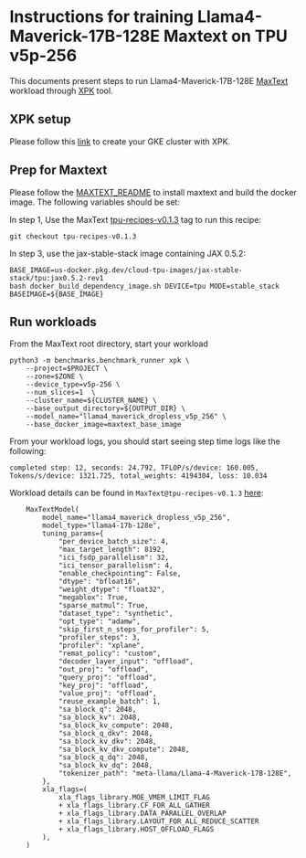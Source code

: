# Instructions for training Llama4-Maverick-17B-128E Maxtext on TPU v5p-256

This documents present steps to run Llama4-Maverick-17B-128E [MaxText](https://github.com/google/maxtext) workload through [XPK](https://github.com/google/xpk/blob/main/README.md) tool.

## XPK setup

Please follow this [link](https://github.com/gclouduniverse/reproducibility/tree/main/Training/TPU-v5p/XPK_README.md) to create your GKE cluster with XPK.

## Prep for Maxtext

Please follow the [MAXTEXT_README](https://github.com/AI-Hypercomputer/tpu-recipes/blob/main/training/trillium/MAXTEXT_README.md) to install maxtext and build the docker image. The following variables should be set:

In step 1, Use the MaxText [tpu-recipes-v0.1.3](https://github.com/AI-Hypercomputer/maxtext/releases/tag/tpu-recipes-v0.1.3) tag to run this recipe:
```
git checkout tpu-recipes-v0.1.3
```

In step 3, use the jax-stable-stack image containing JAX 0.5.2:
```
BASE_IMAGE=us-docker.pkg.dev/cloud-tpu-images/jax-stable-stack/tpu:jax0.5.2-rev1
bash docker_build_dependency_image.sh DEVICE=tpu MODE=stable_stack BASEIMAGE=${BASE_IMAGE}
```

## Run workloads

From the MaxText root directory, start your workload

```
python3 -m benchmarks.benchmark_runner xpk \
    --project=$PROJECT \
    --zone=$ZONE \
    --device_type=v5p-256 \
    --num_slices=1  \
    --cluster_name=${CLUSTER_NAME} \
    --base_output_directory=${OUTPUT_DIR} \
    --model_name="llama4_maverick_dropless_v5p_256" \
    --base_docker_image=maxtext_base_image
```

From your workload logs, you should start seeing step time logs like the following:

```
completed step: 12, seconds: 24.792, TFLOP/s/device: 160.005, Tokens/s/device: 1321.725, total_weights: 4194304, loss: 10.034
```

Workload details can be found in `MaxText@tpu-recipes-v0.1.3` [here](https://github.com/AI-Hypercomputer/maxtext/blob/9ca35d7e60b71303b9f6fa885447d32e8a612c47/benchmarks/maxtext_v5p_model_configs.py#L151-L196):

```
    MaxTextModel(
        model_name="llama4_maverick_dropless_v5p_256",
        model_type="llama4-17b-128e",
        tuning_params={
            "per_device_batch_size": 4,
            "max_target_length": 8192,
            "ici_fsdp_parallelism": 32,
            "ici_tensor_parallelism": 4,
            "enable_checkpointing": False,
            "dtype": "bfloat16",
            "weight_dtype": "float32",
            "megablox": True,
            "sparse_matmul": True,
            "dataset_type": "synthetic",
            "opt_type": "adamw",
            "skip_first_n_steps_for_profiler": 5,
            "profiler_steps": 3,
            "profiler": "xplane",
            "remat_policy": "custom",
            "decoder_layer_input": "offload",
            "out_proj": "offload",
            "query_proj": "offload",
            "key_proj": "offload",
            "value_proj": "offload",
            "reuse_example_batch": 1,
            "sa_block_q": 2048,
            "sa_block_kv": 2048,
            "sa_block_kv_compute": 2048,
            "sa_block_q_dkv": 2048,
            "sa_block_kv_dkv": 2048,
            "sa_block_kv_dkv_compute": 2048,
            "sa_block_q_dq": 2048,
            "sa_block_kv_dq": 2048,
            "tokenizer_path": "meta-llama/Llama-4-Maverick-17B-128E",
        },
        xla_flags=(
            xla_flags_library.MOE_VMEM_LIMIT_FLAG
            + xla_flags_library.CF_FOR_ALL_GATHER
            + xla_flags_library.DATA_PARALLEL_OVERLAP
            + xla_flags_library.LAYOUT_FOR_ALL_REDUCE_SCATTER
            + xla_flags_library.HOST_OFFLOAD_FLAGS
        ),
    )
```
